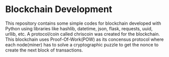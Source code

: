 # Blockchain Development
This repository contains some simple codes for blockchain developed with Python using libraries like hashlib, datetime, json, flask, requests, uuid, urllib, etc.
A protocol/coin called chriscoin was created for the blockchain.
This blockchain uses Proof-Of-Work(POW) as its concensus protocol where each node(miner) has to solve a cryptographic puzzle to get the nonce to create the next block of transactions.
